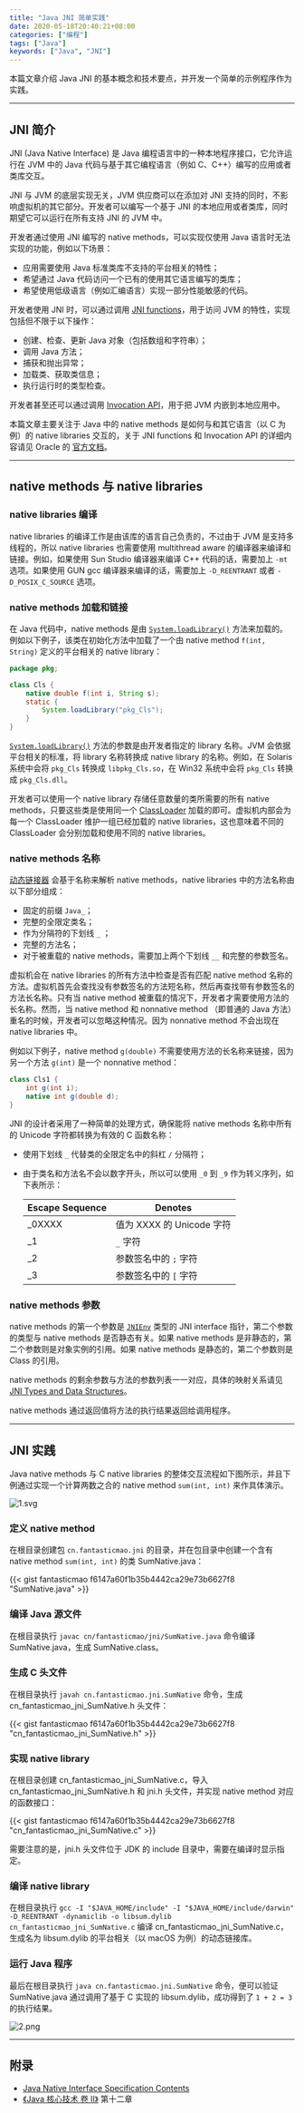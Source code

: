 ```yaml
---
title: "Java JNI 简单实践"
date: 2020-05-18T20:40:21+08:00
categories: ["编程"]
tags: ["Java"]
keywords: ["Java", "JNI"]
---
```


本篇文章介绍 Java JNI 的基本概念和技术要点，并开发一个简单的示例程序作为实践。<!--more-->

---

## JNI 简介

JNI (Java Native Interface) 是 Java 编程语言中的一种本地程序接口，它允许运行在 JVM 中的 Java 代码与基于其它编程语言（例如 C、C++）编写的应用或者类库交互。

JNI 与 JVM 的底层实现无关，JVM 供应商可以在添加对 JNI 支持的同时，不影响虚拟机的其它部分。开发者可以编写一个基于 JNI 的本地应用或者类库，同时期望它可以运行在所有支持 JNI 的 JVM 中。

开发者通过使用 JNI 编写的 native methods，可以实现仅使用 Java 语言时无法实现的功能，例如以下场景：

- 应用需要使用 Java 标准类库不支持的平台相关的特性；
- 希望通过 Java 代码访问一个已有的使用其它语言编写的类库；
- 希望使用低级语言（例如汇编语言）实现一部分性能敏感的代码。

开发者使用 JNI 时，可以通过调用 [JNI functions](https://docs.oracle.com/javase/8/docs/technotes/guides/jni/spec/functions.html)，用于访问 JVM 的特性，实现包括但不限于以下操作：

- 创建、检查、更新 Java 对象（包括数组和字符串）；
- 调用 Java 方法；
- 捕获和抛出异常；
- 加载类、获取类信息；
- 执行运行时的类型检查。

开发者甚至还可以通过调用 [Invocation API](https://docs.oracle.com/javase/8/docs/technotes/guides/jni/spec/invocation.html)，用于把 JVM 内嵌到本地应用中。

本篇文章主要关注于 Java 中的 native methods 是如何与和其它语言（以 C 为例）的 native libraries 交互的，关于 JNI functions 和 Invocation API 的详细内容请见 Oracle 的 [官方文档](https://docs.oracle.com/javase/8/docs/technotes/guides/jni/spec/jniTOC.html)。

---

## native methods 与 native libraries

### native libraries 编译

native libraries 的编译工作是由该库的语言自己负责的，不过由于 JVM 是支持多线程的，所以 native libraries 也需要使用 multithread aware 的编译器来编译和链接。例如，如果使用 Sun Studio 编译器来编译 C++ 代码的话，需要加上 `-mt` 选项。如果使用 GUN gcc 编译器来编译的话，需要加上 `-D_REENTRANT` 或者 `-D_POSIX_C_SOURCE` 选项。

### native methods 加载和链接

在 Java 代码中，native methods 是由 [`System.loadLibrary()`](https://docs.oracle.com/javase/8/docs/api/java/lang/System.html#loadLibrary-java.lang.String-) 方法来加载的。例如以下例子，该类在初始化方法中加载了一个由 native method `f(int, String)` 定义的平台相关的 native library：

```java
package pkg;

class Cls {
    native double f(int i, String s);
    static {
        System.loadLibrary("pkg_Cls");
    }
}
```

[`System.loadLibrary()`](https://docs.oracle.com/javase/8/docs/api/java/lang/System.html#loadLibrary-java.lang.String-) 方法的参数是由开发者指定的 library 名称。JVM 会依据平台相关的标准，将 library 名称转换成 native library 的名称。例如，在 Solaris 系统中会将 `pkg_Cls` 转换成 `libpkg_Cls.so`，在 Win32 系统中会将 `pkg_Cls` 转换成 `pkg_Cls.dll`。

开发者可以使用一个 native library 存储任意数量的类所需要的所有 native methods，只要这些类是使用同一个 [ClassLoader](https://docs.oracle.com/javase/8/docs/api/java/lang/ClassLoader.html) 加载的即可。虚拟机内部会为每一个 ClassLoader 维护一组已经加载的 native libraries，这也意味着不同的 ClassLoader 会分别加载和使用不同的 native libraries。

### native methods 名称

[动态链接器](https://en.wikipedia.org/wiki/Dynamic_linker) 会基于名称来解析 native methods，native libraries 中的方法名称由以下部分组成：

- 固定的前缀 `Java_`；
- 完整的全限定类名；
- 作为分隔符的下划线 `_` ；
- 完整的方法名；
- 对于被重载的 native methods，需要加上两个下划线 `__` 和完整的参数签名。

虚拟机会在 native libraries 的所有方法中检查是否有匹配 native method 名称的方法。虚拟机首先会查找没有参数签名的方法短名称，然后再查找带有参数签名的方法长名称。只有当 native method 被重载的情况下，开发者才需要使用方法的长名称。然而，当 native method 和 nonnative method （即普通的 Java 方法）重名的时候，开发者可以忽略这种情况。因为 nonnative method 不会出现在 native libraries 中。

例如以下例子，native method `g(double)` 不需要使用方法的长名称来链接，因为另一个方法 `g(int)` 是一个 nonnative method：

```java
class Cls1 {
    int g(int i);
    native int g(double d);
}
```

JNI 的设计者采用了一种简单的处理方式，确保能将 native methods 名称中所有的 Unicode 字符都转换为有效的 C 函数名称：

- 使用下划线 `_` 代替类的全限定名中的斜杠 `/` 分隔符；
- 由于类名和方法名不会以数字开头，所以可以使用 `_0` 到 `_9` 作为转义序列，如下表所示：

  | Escape Sequence | Denotes                   |
  | --------------- | ------------------------- |
  | \_0XXXX         | 值为 XXXX 的 Unicode 字符 |
  | \_1             | `_` 字符                  |
  | \_2             | 参数签名中的 `;` 字符     |
  | \_3             | 参数签名中的 `[` 字符     |

### native methods 参数

native methods 的第一个参数是 [`JNIEnv`](https://docs.oracle.com/javase/8/docs/technotes/guides/jni/spec/functions.html#interface_function_table) 类型的 JNI interface 指针，第二个参数的类型与 native methods 是否静态有关。如果 native methods 是非静态的，第二个参数则是对象实例的引用。如果 native methods 是静态的，第二个参数则是 Class 的引用。

native methods 的剩余参数与方法的参数列表一一对应，具体的映射关系请见 [JNI Types and Data Structures](https://docs.oracle.com/javase/8/docs/technotes/guides/jni/spec/types.html)。

native methods 通过返回值将方法的执行结果返回给调用程序。

---

## JNI 实践

Java native methods 与 C native libraries 的整体交互流程如下图所示，并且下例通过实现一个计算两数之合的 native method `sum(int, int)` 来作具体演示。

![1.svg](/images/JavaJNI简单实践/1.svg)

### 定义 native method

在根目录创建包 `cn.fantasticmao.jni` 的目录，并在包目录中创建一个含有 native method `sum(int, int)` 的类 SumNative.java：

{{< gist fantasticmao f6147a60f1b35b4442ca29e73b6627f8 "SumNative.java" >}}

### 编译 Java 源文件

在根目录执行 `javac cn/fantasticmao/jni/SumNative.java` 命令编译 SumNative.java，生成 SumNative.class。

### 生成 C 头文件

在根目录执行 `javah cn.fantasticmao.jni.SumNative` 命令，生成 cn_fantasticmao_jni_SumNative.h 头文件：

{{< gist fantasticmao f6147a60f1b35b4442ca29e73b6627f8 "cn_fantasticmao_jni_SumNative.h" >}}

### 实现 native library

在根目录创建 cn_fantasticmao_jni_SumNative.c，导入 cn_fantasticmao_jni_SumNative.h 和 jni.h 头文件，并实现 native method 对应的函数接口：

{{< gist fantasticmao f6147a60f1b35b4442ca29e73b6627f8 "cn_fantasticmao_jni_SumNative.c" >}}

需要注意的是，jni.h 头文件位于 JDK 的 include 目录中，需要在编译时显示指定。

### 编译 native library

在根目录执行 `gcc -I "$JAVA_HOME/include" -I "$JAVA_HOME/include/darwin" -D_REENTRANT -dynamiclib -o libsum.dylib cn_fantasticmao_jni_SumNative.c` 编译 cn_fantasticmao_jni_SumNative.c，生成名为 libsum.dylib 的平台相关（以 macOS 为例）的动态链接库。

### 运行 Java 程序

最后在根目录执行 `java cn.fantasticmao.jni.SumNative` 命令，便可以验证 SumNative.java 通过调用了基于 C 实现的 libsum.dylib，成功得到了 `1 + 2 = 3` 的执行结果。

![2.png](/images/JavaJNI简单实践/2.png)

---

## 附录

- [Java Native Interface Specification Contents](https://docs.oracle.com/javase/8/docs/technotes/guides/jni/spec/jniTOC.html)
- [《Java 核心技术 卷 II》](https://book.douban.com/subject/27165931/) 第十二章
